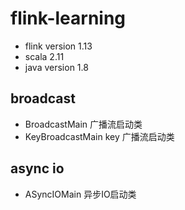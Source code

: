 # flink-learning
 - flink version 1.13
 - scala 2.11
 - java version 1.8
 

## broadcast 
 - BroadcastMain 广播流启动类
 - KeyBroadcastMain key 广播流启动类  
## async io
 - ASyncIOMain 异步IO启动类


